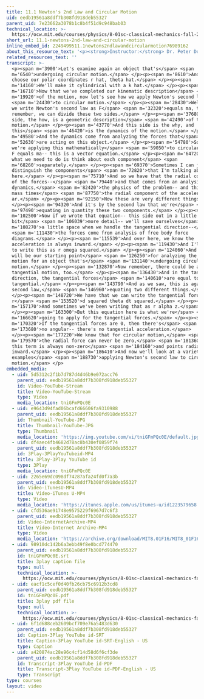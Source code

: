 ```yaml
---
title: 11.1 Newton's 2nd Law and Circular Motion
uid: eedb19561a8ddf7b308fd918deb55327
parent_uid: 7e23662a3078b1c8b4f51d9c948bab03
technical_location: >-
  https://ocw.mit.edu/courses/physics/8-01sc-classical-mechanics-fall-2016/week-3-circular-motion/11.1-newtons-2nd-law-and-circular-motion/11.1-newtons-2nd-law-and-circular-motion
short_url: 11.1-newtons-2nd-law-and-circular-motion
inline_embed_id: 2249499511.1newtons2ndlawandcircularmotion76989162
about_this_resource_text: '<p><strong>Instructor:</strong> Dr. Peter Dourmashkin</p>'
related_resources_text: ''
transcript: >-
  <p><span m='3900'>Let's examine again an object that's</span> <span
  m='6540'>undergoing circular motion.</span> </p><p><span m='8610'>And we'll
  choose our polar coordinates r hat, theta hat.</span> </p><p><span
  m='14160'>We'll make it cylindrical with a k hat.</span> </p><p><span
  m='16710'>Now that we've completed our kinematic description</span> <span
  m='19920'>of the motion, now let's see how we apply Newton's second law</span>
  <span m='24430'>to circular motion.</span> </p><p><span m='28430'>Well, when
  we write Newton's second law as F</span> <span m='32320'>equals ma, that--
  remember, we can divide these two sides.</span> </p><p><span m='37680'>This
  side, the how, is a geometric description</span> <span m='42490'>of the
  motion.</span> </p><p><span m='43770'>And this side is the why, and
  this</span> <span m='46420'>is the dynamics of the motion.</span> </p><p><span
  m='49580'>And the dynamics come from analyzing the forces that</span> <span
  m='52630'>are acting on this object.</span> </p><p><span m='54780'>So when
  we're applying this mathematically</span> <span m='59050'>to circular motion,
  F equals ma-- this is a vector equation.</span> </p><p><span m='64720'>And so
  what we need to do is think about each component</span> <span
  m='68260'>separately.</span> </p><p><span m='69370'>Sometimes I can just
  distinguish the components</span> <span m='72820'>that I'm talking about over
  here.</span> </p><p><span m='75710'>And so we have that the radial component
  of the forces--</span> <span m='79440'>and that comes from an analysis of the
  dynamics,</span> <span m='82420'>the physics of the problem-- and this side is
  mass times</span> <span m='87750'>the radial component of the acceleration,
  ar.</span> </p><p><span m='92150'>Now these are very different things.</span>
  </p><p><span m='94320'>And it's by the second law that we're</span> <span
  m='97490'>equating in quantity these two components.</span> </p><p><span
  m='102500'>Now if we wrote that equation-- this side out in a little
  bit</span> <span m='106039'>more detail-- we'll save ourselves</span> <span
  m='108270'>a little space when we handle the tangential direction--</span>
  <span m='111430'>the forces come from analysis of free body force
  diagrams.</span> </p><p><span m='115539'>And over here, we know the
  acceleration is always inward.</span> </p><p><span m='119430'>And I'll choose
  to write this as r omega squared.</span> </p><p><span m='124060'>And so this
  will be our starting point</span> <span m='126250'>for analyzing the radial
  motion for an object that's</span> <span m='131140'>undergoing circular
  motion.</span> </p><p><span m='132870'>Now remember, there could be a
  tangential motion, too.</span> </p><p><span m='136430'>And in the tangential
  direction, the tangential forces</span> <span m='140610'>are equal to ma
  tangential.</span> </p><p><span m='143790'>And as we saw, this is again the
  second law,</span> <span m='146960'>equating two different things.</span>
  </p><p><span m='148720'>We have that we can write the tangential force as
  r</span> <span m='153520'>d squared theta dt squared.</span> </p><p><span
  m='157170'>And sometimes we've been writing that as r alpha z.</span>
  </p><p><span m='163300'>But this equation here is what we're</span> <span
  m='166620'>going to apply for the tangential forces.</span> </p><p><span
  m='170320'>If the tangential forces are 0, then there's</span> <span
  m='173680'>no angular-- there's no tangential acceleration.</span>
  </p><p><span m='177220'>We know that for circular motion,</span> <span
  m='179570'>the radial force can never be zero,</span> <span m='181360'>because
  this term is always non-zero</span> <span m='184160'>and points radially
  inward.</span> </p><p><span m='186410'>And now we'll look at a variety of
  examples</span> <span m='188730'>applying Newton's second law to circular
  motion.</span> </p>
embedded_media:
  - uid: 5d5312c2f1b7d787d4d46b9e072acc76
    parent_uid: eedb19561a8ddf7b308fd918deb55327
    id: Video-YouTube-Stream
    title: Video-YouTube-Stream
    type: Video
    media_location: tniGFmPQc0E
  - uid: e9643d94fad06bcafd66606fa9310988
    parent_uid: eedb19561a8ddf7b308fd918deb55327
    id: Thumbnail-YouTube-JPG
    title: Thumbnail-YouTube-JPG
    type: Thumbnail
    media_location: 'https://img.youtube.com/vi/tniGFmPQc0E/default.jpg'
  - uid: df4aec4fb4682d78ac8b430ef0859f74
    parent_uid: eedb19561a8ddf7b308fd918deb55327
    id: 3Play-3PlayYouTubeid-MP4
    title: 3Play-3Play YouTube id
    type: 3Play
    media_location: tniGFmPQc0E
  - uid: 2265e69dc098df74287afa24fd0f7a3b
    parent_uid: eedb19561a8ddf7b308fd918deb55327
    id: Video-iTunesU-MP4
    title: Video-iTunes U-MP4
    type: Video
    media_location: 'https://itunes.apple.com/us/itunes-u/id1223579658'
  - uid: cfd536ae91748e9575229f6967d7c6f3
    parent_uid: eedb19561a8ddf7b308fd918deb55327
    id: Video-InternetArchive-MP4
    title: Video-Internet Archive-MP4
    type: Video
    media_location: 'https://archive.org/download/MIT8.01F16/MIT8_01F16_L11v01_360p.mp4'
  - uid: 98910dc142b6a3ebb49f8e0bcd774470
    parent_uid: eedb19561a8ddf7b308fd918deb55327
    id: tniGFmPQc0E.srt
    title: 3play caption file
    type: null
    technical_location: >-
      https://ocw.mit.edu/courses/physics/8-01sc-classical-mechanics-fall-2016/week-3-circular-motion/11.1-newtons-2nd-law-and-circular-motion/11.1-newtons-2nd-law-and-circular-motion/tniGFmPQc0E.srt
  - uid: eacf1c5cef0d40fb26cb75c6912b3cd8
    parent_uid: eedb19561a8ddf7b308fd918deb55327
    id: tniGFmPQc0E.pdf
    title: 3play pdf file
    type: null
    technical_location: >-
      https://ocw.mit.edu/courses/physics/8-01sc-classical-mechanics-fall-2016/week-3-circular-motion/11.1-newtons-2nd-law-and-circular-motion/11.1-newtons-2nd-law-and-circular-motion/tniGFmPQc0E.pdf
  - uid: 6f1d688ceb2609bcf709e76a5483d630
    parent_uid: eedb19561a8ddf7b308fd918deb55327
    id: Caption-3Play YouTube id-SRT
    title: Caption-3Play YouTube id-SRT-English - US
    type: Caption
  - uid: a420874ac28e96c4cf14d58d6f6cf3de
    parent_uid: eedb19561a8ddf7b308fd918deb55327
    id: Transcript-3Play YouTube id-PDF
    title: Transcript-3Play YouTube id-PDF-English - US
    type: Transcript
type: courses
layout: video
---
```

